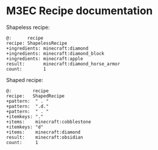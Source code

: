
# M3EC Recipe documentation

Shapeless recipe:
```
@:      recipe
recipe: ShapelessRecipe
+ingredients: minecraft:diamond
+ingredients: minecraft:diamond_block
+ingredients: minecraft:apple
result:       minecraft:diamond_horse_armor
count:        1
```

Shaped recipe:
```
@:        recipe
recipe:   ShapedRecipe
+pattern:  " . "
+pattern:  ".d."
+pattern:  " . "
+itemkeys: "."
+items:    minecraft:cobblestone
+itemkeys: "d"
+items:    minecraft:diamond
result:    minecraft:obsidian
count:     1
```

